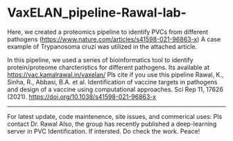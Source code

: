 # VaxELAN_pipeline-Rawal-lab-
Here, we created a proteomics pipeline to identify PVCs from different pathogens (https://www.nature.com/articles/s41598-021-96863-x)
A case example of Trypanosoma cruzi was utilized in the attached article.

In this pipeline, we used a series of bioinformatics tool to identify protein/proteome charcteristics for different pathogens.
Its available at https://vac.kamalrawal.in/vaxelan/
Pls cite if you use this pipeline
Rawal, K., Sinha, R., Abbasi, B.A. et al. Identification of vaccine targets in pathogens and design of a vaccine using computational approaches. Sci Rep 11, 17626 (2021). https://doi.org/10.1038/s41598-021-96863-x
_____________________________________________________________________________________________________________________________
For latest update, code maintenence, site issues, and commerical uses: Pls contact Dr. Rawal
Also, the group has recently published a deep-learning server in PVC Identification. If intersted. Do check the work.
Peace!
